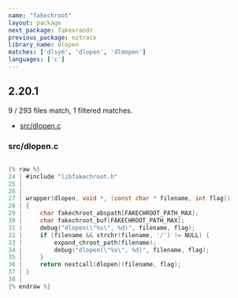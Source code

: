```yaml
---
name: "fakechroot"
layout: package
next_package: fakexrandr
previous_package: eztrace
library_name: dlopen
matches: ['dlsym', 'dlopen', 'dlmopen']
languages: ['c']
---
```

## 2.20.1
9 / 293 files match, 1 filtered matches.

 - [src/dlopen.c](#srcdlopenc)

### src/dlopen.c

```c

{% raw %}
24 | #include "libfakechroot.h"
25 | 
26 | 
27 | wrapper(dlopen, void *, (const char * filename, int flag))
28 | {
29 |     char fakechroot_abspath[FAKECHROOT_PATH_MAX];
30 |     char fakechroot_buf[FAKECHROOT_PATH_MAX];
31 |     debug("dlopen(\"%s\", %d)", filename, flag);
32 |     if (filename && strchr(filename, '/') != NULL) {
33 |         expand_chroot_path(filename);
34 |         debug("dlopen(\"%s\", %d)", filename, flag);
35 |     }
36 |     return nextcall(dlopen)(filename, flag);
37 | }
38 | 
{% endraw %}

```